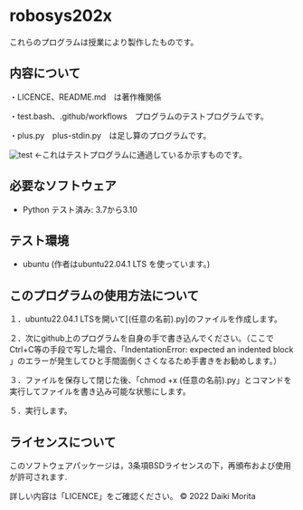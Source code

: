 # robosys202x

これらのプログラムは授業により製作したものです。



## 内容について

・LICENCE、README.md　は著作権関係

・test.bash、.github/workflows　プログラムのテストプログラムです。

・plus.py　plus-stdin.py　は足し算のプログラムです。

![test](https://github.com/moritaddaiki/robosys202x/actions/workflows/test.yml/badge.svg)
<-これはテストプログラムに通過しているか示すものです。


## 必要なソフトウェア
* Python
  テスト済み: 3.7から3.10

## テスト環境
* ubuntu
(作者はubuntu22.04.1 LTS を使っています。)


## このプログラムの使用方法について

１．ubuntu22.04.1 LTSを開いて[(任意の名前).py]のファイルを作成します。

２．次にgithub上のプログラムを自身の手で書き込んでください。（ここでCtrl+C等の手段で写した場合、「IndentationError: expected an indented block 」のエラーが発生してひと手間面倒くさくなるため手書きをお勧めします。）

３．ファイルを保存して閉じた後、「chmod +x (任意の名前).py」とコマンドを実行してファイルを書き込み可能な状態にします。

５．実行します。

## ライセンスについて

このソフトウェアパッケージは，3条項BSDライセンスの下，再頒布および使用が許可されます.

詳しい内容は「LICENCE」をご確認ください。
 © 2022 Daiki Morita
